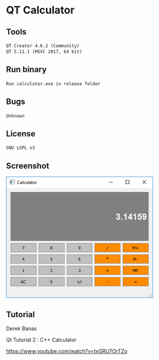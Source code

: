 # QT Calculator

## Tools

	QT Creator 4.6.2 (Community)
	QT 5.11.1 (MSVC 2017, 64 bit)

## Run binary

	Run calculator.exe in release folder

## Bugs

	Unknown

## License

	GNU LGPL v3

## Screenshot
	
![](/qt_calculator_screenshot.png?raw=true)

## Tutorial

Derek Banas

Qt Tutorial 2 : C++ Calculator 

https://www.youtube.com/watch?v=txGRU7OrTZo